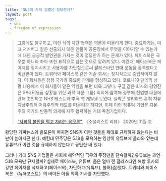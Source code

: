 ```yaml
---
title: 'SNS의 사적 검열은 정당한가?'
layout: post
tags: 
  - sns
  - freedom of expression
---
```


> 그럼에도 불구하고, 이런 식의 차단 정책은 의문을 떠올리게 한다. 중요하게는, 마크 저커버그 같은 선출되지 않은 인물이 공론장에서 무엇을 이야기할 수 있는가에 대한 궁긍적 발언권을 가지는 것이 정당한가 하는 문제가 있다. 페이스북은 극우뿐 아니라 좌파 또한 표적으로 삼는 것으로 알려져 있다. 예컨대, 페이스북은 페이지를 정지시키고 사용자를 차단함으로써 팔레스타인 연대 운동을 공격했다고 비난받아 왔다. 트위터와 페이스북 같은 기술 회사는 정치적으로 중립적이지 않다. 이 회사들은 점점 국가와 중요한 관계를 형성하고 있다. 코로나19 팬데믹 상황 대응에서 이 회사들이 맡은 역할을 보면 더욱 그렇다. 구글 같은 회사의 경영진은 SAGE(응급 상황을 위한 과학 자문 그룹) 회의에 참여해 정부에 전염병 대응에 관해 조언하고 NHS 테스트와 추적 앱 개발을 도왔다. 실리콘 밸리하면 흔히 자유지상주의적·자유주의적 태도를 떠올리곤 하지만, 이제 이런 컴퓨팅 기업은 자본주의 국가의 반동적 의제에 자주 협력하는 거대 독점기업이다.
> 
> [“사회적 불안을 먹고 자라는 음모론”](https://socialistreview.org.uk/462/conspiracy-theories-feeding-social-malaise), 〈소셜리스트 리뷰〉 2020년 11월 호

황당한 가짜뉴스와 음모론이 퍼지면 SNS가 이런 것들을 제대로 규제하지 않는다는 비판이 높아지곤 한다. 예컨대 민주당은 5.18을 모욕하는 영상이 유튜브에 올라와 있는데 유튜브가 이런 것을 규제하지 않는다고 규탄한 바 있다.

그러나 거대 SNS 기업들은 사회에 해악적인 극우의 주장만을 단속할까? 유튜브는 과연 5.18 모욕만 규제할까? 실제로 페이스북, 유튜브, 줌은 얼마 전 팔레스타인 해방 투사의 강연 페이지를 삭제하고(페이스북), 차단하고(유튜브), 불허(줌)했다. 트위터와 페이스북은 〈뉴욕포스트〉의 바이든 아들 의혹 기사를 차단했다.